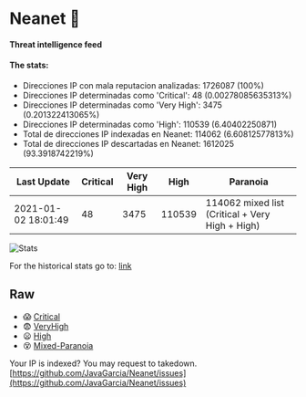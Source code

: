 # Neanet :hocho:
#### Threat intelligence feed
#### The stats:

- Direcciones IP con mala reputacion analizadas: 1726087 (100%)
- Direcciones IP determinadas como 'Critical':  48 (0.00278085635313%)
- Direcciones IP determinadas como 'Very High':  3475 (0.201322413065%)
- Direcciones IP determinadas como 'High':  110539 (6.40402250871)
- Total de direcciones IP indexadas en Neanet:  114062 (6.60812577813%)
- Total de direcciones IP descartadas en Neanet:  1612025 (93.3918742219%)

| Last Update | Critical | Very High | High | Paranoia |
| --- | --- | --- | --- | --- |
| 2021-01-02 18:01:49 | 48 | 3475 | 110539 | 114062 mixed list (Critical + Very High + High)|

![Stats](https://docs.google.com/spreadsheets/d/e/2PACX-1vSnaNMIXVabIpDJjufMlzH7poXnshF3mgd8Is1g9ytUEzVsP5my4Trn8f-xkoLLQ38xpL3HtmUexLo6/pubchart?oid=501124687&format=image)

For the historical stats go to: [link](/stats.csv)
## Raw
- :scream: [Critical](https://raw.githubusercontent.com/JavaGarcia/Neanet/master/blacklists/neanet_critical.txt)
- :fearful: [VeryHigh](https://raw.githubusercontent.com/JavaGarcia/Neanet/master/blacklists/neanet_veryHigh.txtt)
- :frowning: [High](https://raw.githubusercontent.com/JavaGarcia/Neanet/master/blacklists/neanet_high.txt)
- :dizzy_face: [Mixed-Paranoia](https://raw.githubusercontent.com/JavaGarcia/Neanet/master/blacklists/neanet_all.txt)


Your IP is indexed? You may request to takedown. [https://github.com/JavaGarcia/Neanet/issues](https://github.com/JavaGarcia/Neanet/issues)
























































































































































































































































































































































































































































































































































































































































































































































































































































































































































































































































































































































































































































































































































































































































































































































































































































































































































































































































































































































































































































































































































































































































































































































































































































































































































































































































































































































































































































































































































































































































































































































































































































































































































